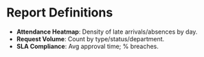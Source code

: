 # Report Definitions

- **Attendance Heatmap**: Density of late arrivals/absences by day.
- **Request Volume**: Count by type/status/department.
- **SLA Compliance**: Avg approval time; % breaches.
